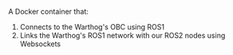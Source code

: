 A Docker container that:

1. Connects to the Warthog's OBC using ROS1
2. Links the Warthog's ROS1 network with our ROS2 nodes using Websockets
